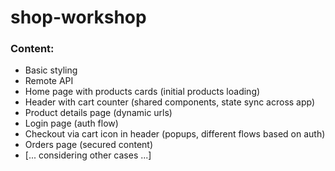 # shop-workshop

### Content:

- Basic styling
- Remote API
- Home page with products cards (initial products loading)
- Header with cart counter (shared components, state sync across app)
- Product details page (dynamic urls)
- Login page (auth flow)
- Checkout via cart icon in header (popups, different flows based on auth)
- Orders page (secured content)
- [... considering other cases ...]
